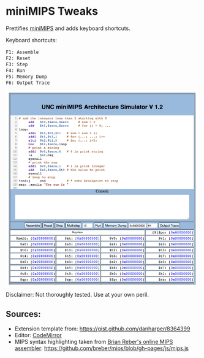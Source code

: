 # miniMIPS Tweaks

Prettifies [miniMIPS](http://wwwx.cs.unc.edu/Courses/comp411-002-s17/tools/mips.html) and adds keyboard shortcuts.

Keyboard shortcuts:

```
F1: Assemble
F2: Reset
F3: Step
F4: Run
F5: Memory Dump
F6: Output Trace
```

![](screenshot.png)

Disclaimer: Not thoroughly tested. Use at your own peril.

## Sources:
- Extension template from: https://gist.github.com/danharper/8364399
- Editor: [CodeMirror](https://codemirror.net/)
- MIPS syntax highlighting taken from [Brian Reber's online MIPS assembler](https://github.com/breber/mips): https://github.com/breber/mips/blob/gh-pages/js/mips.js
